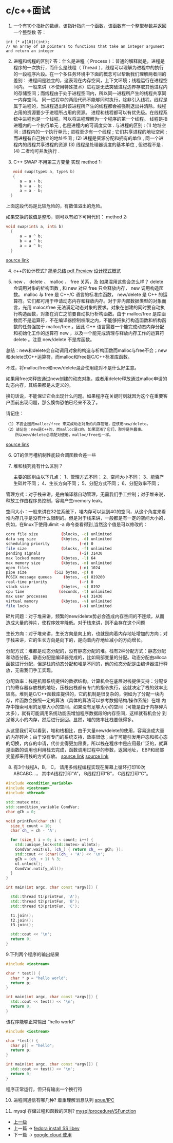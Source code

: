 # c/c++面试

1. 一个有10个指针的数组，该指针指向一个函数，该函数有一个整型参数并返回一个整型数
答：
```
int (* a[10])(int);
// An array of 10 pointers to functions that take an integer argument and return an integer
```
2. 进程和线程的区别?
答：什么是进程（ Process ）：普通的解释就是，进程是程序的一次执行，而什么是线程（ Thread ），线程可以理解为进程中的执行的一段程序片段。在一个多任务环境中下面的概念可以帮助我们理解两者间的差别：
进程间是独立的，这表现在内存空间，上下文环境；线程运行在进程空间内。 一般来讲（不使用特殊技术）进程是无法突破进程边界存取其他进程内的存储空间；而线程由于处于进程空间内，所以同一进程所产生的线程共享同一内存空间。 同一进程中的两段代码不能够同时执行，除非引入线程。线程是属于进程的，当进程退出时该进程所产生的线程都会被强制退出并清除。线程占用的资源要少于进程所占用的资源。 进程和线程都可以有优先级。在线程系统中进程也是一个线程。可以将进程理解为一个程序的第一个线程。
线程是指进程内的一个执行单元 , 也是进程内的可调度实体 . 与进程的区别 :
(1) 地址空间 : 进程内的一个执行单元 ; 进程至少有一个线程 ; 它们共享进程的地址空间 ; 而进程有自己独立的地址空间 ;
(2) 进程是资源分配和拥有的单位 , 同一个进程内的线程共享进程的资源
(3) 线程是处理器调度的基本单位 , 但进程不是 .
(4) 二者均可并发执行 .

3. C++ SWAP 不用第三方变量 实现
method 1:
```c++
   void swap(type& a, type& b)
   {
      a = a + b;
      b = a - b;
      a = a - b;
  }
```
上面这段代码是比较危险的，有数值溢出的危险。

 如果交换的数值是整形，则可以有如下可用代码：
method 2:
```c++
void swap(int& a, int& b)
  {
      a = a ^ b;
      b = a ^ b;
      a = a ^ b;
  }
```

[source link](http://blog.csdn.net/menggucaoyuan/article/details/6629230)

4. c++的设计模式?
[简单总结](https://www.cnblogs.com/FG123/p/5046649.html)
[pdf Preview](https://manyones.files.wordpress.com/2010/07/dp-2nd.pdf)
[设计模式概览](../cpp/design_patterns.md)

5. new 、 delete 、 malloc 、 free 关系，及 如果混用这些会怎么样？
delete 会调用对象的析构函数 , 和 new 对应 free 只会释放内存， new 调用构造函数。 malloc 与 free 是 C++/C 语言的标准库函数， new/delete 是 C++ 的运算符。它们都可用于申请动态内存和释放内存。对于非内部数据类型的对象而言，光用 maloc/free 无法满足动态对象的要求。对象在创建的同时要自动执行构造函数，对象在消亡之前要自动执行析构函数。由于 malloc/free 是库函数而不是运算符，不在编译器控制权限之内，不能够把执行构造函数和析构函数的任务强加于 malloc/free 。因此 C++ 语言需要一个能完成动态内存分配和初始化工作的运算符 new ，以及一个能完成清理与释放内存工作的运算符 delete 。注意 new/delete 不是库函数。

总结：new和delete会自动调用对象的构造与析构函数而malloc与free不会；new和delete式C++运算符，而malloc和free是C/C++标准库函数。

不过，将malloc/free和new/delete混合使用绝对不是什么好主意。

如果用free来释放通过new创建的动态对象，或者用delete释放通过malloc申请的动态内存，其结果都是未定义的。

换句话说，不能保证它会出现什么问题。如果程序在关键时刻就因为这个在重要客户面前出现问题，那么懊悔恐怕已经来不及了。

请记住：

```
（1）不要企图用malloc/free 来完成动态对象的内存管理，应该用new/delete。
（2）请记住：new是C++的，而malloc是c的。如果混淆了它们，那将是件蠢事。
    所以new/delete必须配对使用，malloc/free也一样。
```
[source link](http://www.nljb.net/default/%E5%B0%BD%E9%87%8F%E7%94%A8new%E5%92%8Cdelete%E4%BB%A3%E6%9B%BFmalloc%E5%92%8Cfree/)

6. QT的信号槽机制性能较会调函数会差一些

7. 堆和栈究竟有什么区别？

    主要的区别由以下几点：
    1、管理方式不同；
    2、空间大小不同；
    3、能否产生碎片不同；
    4、生长方向不同；
    5、分配方式不同；
    6、分配效率不同；

管理方式：对于栈来讲，是由编译器自动管理，无需我们手工控制；对于堆来说，释放工作由程序员控制，容易产生memory leak。

空间大小：一般来讲在32位系统下，堆内存可以达到4G的空间，从这个角度来看堆内存几乎是没有什么限制的。但是对于栈来讲，一般都是有一定的空间大小的，例如，在linux下使用ulimit -a  命令查看得到,当然这个值是可以修改的：
```sh
core file size          (blocks, -c) unlimited
data seg size           (kbytes, -d) unlimited
scheduling priority             (-e) 0
file size               (blocks, -f) unlimited
pending signals                 (-i) 31430
max locked memory       (kbytes, -l) 64
max memory size         (kbytes, -m) unlimited
open files                      (-n) 1024
pipe size            (512 bytes, -p) 8
POSIX message queues     (bytes, -q) 819200
real-time priority              (-r) 0
stack size              (kbytes, -s) 8192
cpu time               (seconds, -t) unlimited
max user processes              (-u) 31430
virtual memory          (kbytes, -v) unlimited
file locks                      (-x) unlimited
```

碎片问题：对于堆来讲，频繁的new/delete势必会造成内存空间的不连续，从而造成大量的碎片，使程序效率降低。对于栈来讲，则不会存在这个问题

生长方向：对于堆来讲，生长方向是向上的，也就是向着内存地址增加的方向；对于栈来讲，它的生长方向是向下的，是向着内存地址减小的方向增长。

分配方式：堆都是动态分配的，没有静态分配的堆。栈有2种分配方式：静态分配和动态分配。静态分配是编译器完成的，比如局部变量的分配。动态分配由alloca函数进行分配，但是栈的动态分配和堆是不同的，他的动态分配是由编译器进行释放，无需我们手工实现。

分配效率：栈是机器系统提供的数据结构，计算机会在底层对栈提供支持：分配专门的寄存器存放栈的地址，压栈出栈都有专门的指令执行，这就决定了栈的效率比较高。堆则是C/C++函数库提供的，它的机制是很复杂的，例如为了分配一块内存，库函数会按照一定的算法（具体的算法可以参考数据结构/操作系统）在堆 内存中搜索可用的足够大小的空间，如果没有足够大小的空间（可能是由于内存碎片太多），就有可能调用系统功能去增加程序数据段的内存空间，这样就有机会分 到足够大小的内存，然后进行返回。显然，堆的效率比栈要低得多。

从这里我们可以看到，堆和栈相比，由于大量new/delete的使用，容易造成大量的内存碎片；由于没有专门的系统支持，效率很低；由于可能引发用户态和核心态的切换，内存的申请，代价变得更加昂贵。所以栈在程序中是应用最广泛的，就算是函数的调用也利用栈去完成，函数调用过程中的参数，返回地址， EBP和局部变量都采用栈的方式存放。
[source link](http://blog.csdn.net/wo17fang/article/details/52244238)
[source link](https://unix.stackexchange.com/questions/127602/default-stack-size-for-pthreads)

8. 有3个线程A，B， C， 请用多线程编程实现在屏幕上循环打印10次ABCABC...， 其中A线程打印“A”， B线程打印“B”， C线程打印“C”。

```c++
#include <condition_variable>
#include <iostream>
#include <thread>

std::mutex mtx;
std::condition_variable CondVar;
char gCh = 0;

void printFun(char ch) {
  size_t count = 10;
  char ch_ = ch - 'A';

  for (size_t i = 0; i < count; i++) {
    std::unique_lock<std::mutex> ul(mtx);
    CondVar.wait(ul, [ch_] { return ch_ == gCh; });
    std::cout << (char)(ch_ + 'A') << '\n';
    gCh = (ch_ + 1) % 3;
    ul.unlock();
    CondVar.notify_all();
  }
}

int main(int argc, char const *argv[]) {

  std::thread t1(printFun, 'A');
  std::thread t2(printFun, 'B');
  std::thread t3(printFun, 'C');

  t1.join();
  t2.join();
  t3.join();

  std::cout << '\n';
  return 0;
}
```
9.下列两个程序的输出结果
```c++
#include <iostream>

char * test() {
  char * p = "hello world";
  return p;
}

int main(int argc, char const *argv[]) {
  std::cout << test() << '\n';
  return 0;
}
```
该程序能够正常输出 “hello world”

```c++
#include <iostream>

char *test() {
  char p[] = "hello";
  return p;
}

int main(int argc, char const *argv[]) {
  std::cout << test() << '\n';
  return 0;
}
```

程序正常运行，但只有输出一个换行符

10. 进程间通信有哪几种? 着重理解消息队列
[apue/IPC](../apue/IPC.md)

11. mysql 存储过程和函数的区别?
[mysql/procedureVSFunction](../mysql/procedureVSFunction.md)

- [上一级](README.md)
- 上一篇 -> [fedora install SS libev](fedoraInstallSS.md)
- 下一篇 -> [google cloud 使用](googleCloud.md)
